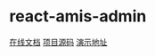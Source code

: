 # react-amis-admin

[在线文档](https://docs.amis.iceq.cc/#/)
[项目源码](https://github.com/iceqing/react-amis-admin)
[演示地址](https://amis.iceq.cc/)